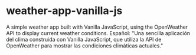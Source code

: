 # weather-app-vanilla-js
A simple weather app built with Vanilla JavaScript, using the OpenWeather API to display current weather conditions. Español: "Una sencilla aplicación del clima construida con Vanilla JavaScript, que utiliza la API de OpenWeather para mostrar las condiciones climáticas actuales."

